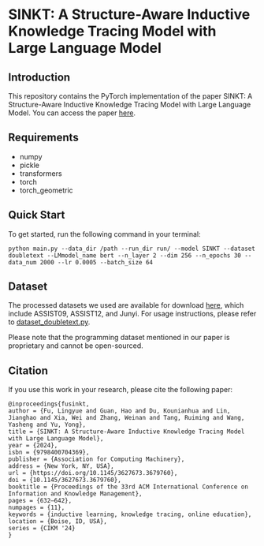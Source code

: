 # SINKT: A Structure-Aware Inductive Knowledge Tracing Model with Large Language Model

## Introduction
This repository contains the PyTorch implementation of the paper SINKT: A Structure-Aware Inductive Knowledge Tracing Model with Large Language Model. You can access the paper [here](https://dl.acm.org/doi/10.1145/3627673.3679760).

## Requirements
+ numpy
+ pickle
+ transformers
+ torch
+ torch_geometric

## Quick Start
To get started, run the following command in your terminal:
```
python main.py --data_dir /path --run_dir run/ --model SINKT --dataset doubletext --LMmodel_name bert --n_layer 2 --dim 256 --n_epochs 30 --data_num 2000 --lr 0.0005 --batch_size 64
```
## Dataset
The processed datasets we used are available for download [here](https://drive.google.com/drive/folders/1RlqySlxhhZIHXCo3NVrE3agmisf-2esw?usp=sharing), which include ASSIST09, ASSIST12, and Junyi. For usage instructions, please refer to [dataset_doubletext.py](https://github.com/tubehao/SINKT/blob/main/dataset_doubletext.py).

Please note that the programming dataset mentioned in our paper is proprietary and cannot be open-sourced.

## Citation
If you use this work in your research, please cite the following paper:
```
@inproceedings{fusinkt,
author = {Fu, Lingyue and Guan, Hao and Du, Kounianhua and Lin, Jianghao and Xia, Wei and Zhang, Weinan and Tang, Ruiming and Wang, Yasheng and Yu, Yong},
title = {SINKT: A Structure-Aware Inductive Knowledge Tracing Model with Large Language Model},
year = {2024},
isbn = {9798400704369},
publisher = {Association for Computing Machinery},
address = {New York, NY, USA},
url = {https://doi.org/10.1145/3627673.3679760},
doi = {10.1145/3627673.3679760},
booktitle = {Proceedings of the 33rd ACM International Conference on Information and Knowledge Management},
pages = {632–642},
numpages = {11},
keywords = {inductive learning, knowledge tracing, online education},
location = {Boise, ID, USA},
series = {CIKM '24}
}
```
